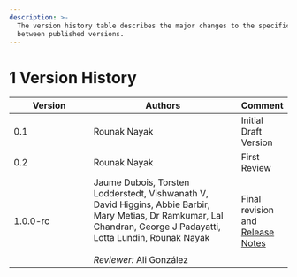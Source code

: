 ```yaml
---
description: >-
  The version history table describes the major changes to the specifications
  between published versions.
---
```


# 1 Version History

<table><thead><tr><th width="138.33333333333331">Version</th><th width="274">Authors</th><th>Comment</th></tr></thead><tbody><tr><td>0.1</td><td>Rounak Nayak</td><td>Initial Draft Version</td></tr><tr><td>0.2</td><td>Rounak Nayak</td><td>First Review</td></tr><tr><td>1.0.0-rc</td><td>Jaume Dubois, Torsten Lodderstedt, Vishwanath V, David Higgins, Abbie Barbir, Mary Metias, Dr Ramkumar, Lal Chandran, George J Padayatti, Lotta Lundin, Rounak Nayak<br><br><em>Reviewer:</em> Ali González</td><td>Final revision and <a href="release-notes-v1.0.0-rc.md">Release Notes</a></td></tr></tbody></table>

